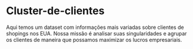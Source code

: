 # Cluster-de-clientes
Aqui temos um dataset com informações mais variadas sobre clientes de shopings nos EUA. Nossa missão é analisar suas singularidades e agrupar os clientes de maneira que possamos maximizar os lucros empresariais.
